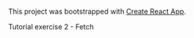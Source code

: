 This project was bootstrapped with [Create React App](https://github.com/facebook/create-react-app).

Tutorial exercise 2 - Fetch
